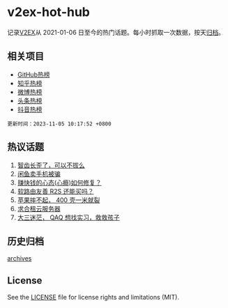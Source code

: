 # v2ex-hot-hub

 记录[V2EX](https://www.v2ex.com/)从 2021-01-06 日至今的热门话题。每小时抓取一次数据，按天[归档](archives)。
 
 ## 相关项目

- [GitHub热榜](https://github.com/it985/github-hot-hub)
- [知乎热榜](https://github.com/it985/zhihu-hot-hub)
- [微博热榜](https://github.com/it985/weibo-hot-hub)
- [头条热榜](https://github.com/it985/toutiao-hot-hub)
- [抖音热榜](https://github.com/it985/douyin-hot-hub)


 `更新时间：2023-11-05 10:17:52 +0800`

## 热议话题

1. [智齿长歪了，可以不拔么](https://www.v2ex.com/t/988605)
1. [闲鱼卖手机被骗](https://www.v2ex.com/t/988544)
1. [赚快钱的心态(心瘾)如何修复？](https://www.v2ex.com/t/988543)
1. [软路由友善 R2S 还能买吗？](https://www.v2ex.com/t/988591)
1. [苹果摔不起， 400 壳一米就裂](https://www.v2ex.com/t/988551)
1. [求合租云服务器](https://www.v2ex.com/t/988530)
1. [大三迷茫， QAQ 想找实习，救救孩子](https://www.v2ex.com/t/988547)

## 历史归档

[archives](archives)

## License

See the [LICENSE](LICENSE) file for license rights and limitations (MIT).
